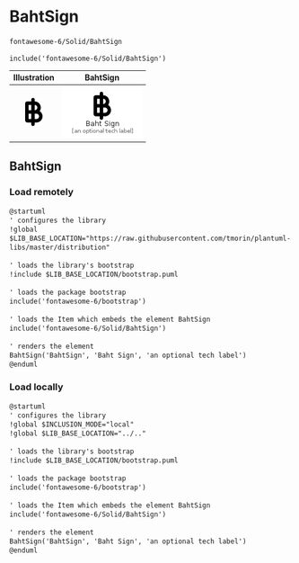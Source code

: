 # BahtSign


```text
fontawesome-6/Solid/BahtSign
```

```text
include('fontawesome-6/Solid/BahtSign')
```



| Illustration | BahtSign |
| :---: | :---: |
| ![illustration for Illustration](../../fontawesome-6/Solid/BahtSign.png) | ![illustration for BahtSign](../../fontawesome-6/Solid/BahtSign.Local.png) |




## BahtSign

### Load remotely
```plantuml
@startuml
' configures the library
!global $LIB_BASE_LOCATION="https://raw.githubusercontent.com/tmorin/plantuml-libs/master/distribution"

' loads the library's bootstrap
!include $LIB_BASE_LOCATION/bootstrap.puml

' loads the package bootstrap
include('fontawesome-6/bootstrap')

' loads the Item which embeds the element BahtSign
include('fontawesome-6/Solid/BahtSign')

' renders the element
BahtSign('BahtSign', 'Baht Sign', 'an optional tech label')
@enduml
```

### Load locally
```plantuml
@startuml
' configures the library
!global $INCLUSION_MODE="local"
!global $LIB_BASE_LOCATION="../.."

' loads the library's bootstrap
!include $LIB_BASE_LOCATION/bootstrap.puml

' loads the package bootstrap
include('fontawesome-6/bootstrap')

' loads the Item which embeds the element BahtSign
include('fontawesome-6/Solid/BahtSign')

' renders the element
BahtSign('BahtSign', 'Baht Sign', 'an optional tech label')
@enduml
```

